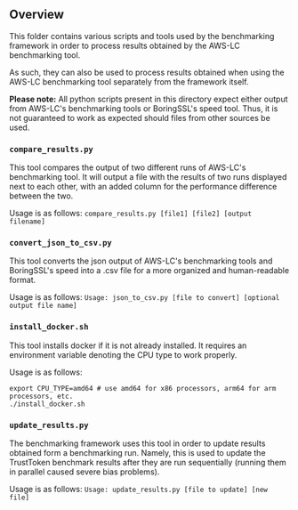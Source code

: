 ## Overview
This folder contains various scripts and tools used by the benchmarking framework in order to process results obtained by the AWS-LC benchmarking tool.

As such, they can also be used to process results obtained when using the AWS-LC benchmarking tool separately from the framework itself.

**Please note:** All python scripts present in this directory expect either output from AWS-LC's benchmarking tools or BoringSSL's speed tool. Thus, it is not guaranteed to work as expected should files from other sources be used.

### `compare_results.py`
This tool compares the output of two different runs of AWS-LC's benchmarking tool. It will output a file with the results of two runs displayed next to each other, with an added column for the performance difference between the two.

Usage is as follows:  `compare_results.py [file1] [file2] [output filename]`

### `convert_json_to_csv.py`
This tool converts the json output of AWS-LC's benchmarking tools and BoringSSL's speed into a .csv file for a more organized and human-readable format.

Usage is as follows: `Usage: json_to_csv.py [file to convert] [optional output file name]`

### `install_docker.sh`
This tool installs docker if it is not already installed. It requires an environment variable denoting the CPU type to work properly.

Usage is as follows:
```
export CPU_TYPE=amd64 # use amd64 for x86 processors, arm64 for arm processors, etc.
./install_docker.sh
```

### `update_results.py`
The benchmarking framework uses this tool in order to update results obtained form a benchmarking run. Namely, this is used to update the TrustToken benchmark results after they are run sequentially (running them in parallel caused severe bias problems).

Usage is as follows: `Usage: update_results.py [file to update] [new file]`